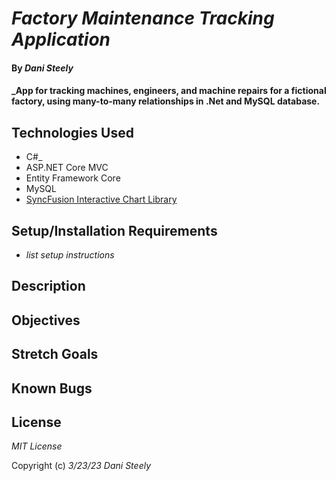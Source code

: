 # _Factory Maintenance Tracking Application_

#### By _Dani Steely_

#### _App for tracking machines, engineers, and machine repairs for a fictional factory, using many-to-many relationships in .Net and MySQL database.

## Technologies Used

* C#_
* ASP.NET Core MVC
* Entity Framework Core
* MySQL
* [SyncFusion Interactive Chart Library](https://www.syncfusion.com/aspnet-core-ui-controls/charts/chart-types/pie-chart)

## Setup/Installation Requirements

* _list setup instructions_

## Description

## Objectives

## Stretch Goals

## Known Bugs


## License

_MIT License_

Copyright (c) _3/23/23_ _Dani Steely_